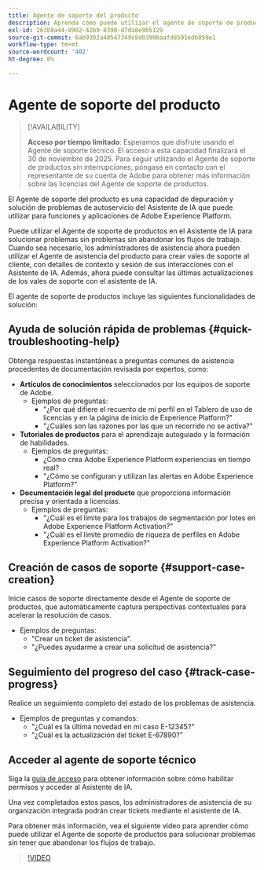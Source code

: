 ```yaml
---
title: Agente de soporte del producto
description: Aprenda cómo puede utilizar el agente de soporte de productos en el asistente de IA para optimizar la resolución de problemas y el proceso de archivado de tickets de asistencia al cliente.
exl-id: 263b8a44-8902-42b9-8390-d7da8e9b5129
source-git-commit: 6ab9302a40547349c8d0390baafd8591ed6859e1
workflow-type: tm+mt
source-wordcount: '402'
ht-degree: 0%

---
```


# Agente de soporte del producto

>[!AVAILABILITY]
>
>**Acceso por tiempo limitado**: Esperamos que disfrute usando el Agente de soporte técnico. El acceso a esta capacidad finalizará el 30 de noviembre de 2025. Para seguir utilizando el Agente de soporte de productos sin interrupciones, póngase en contacto con el representante de su cuenta de Adobe para obtener más información sobre las licencias del Agente de soporte de productos.

El Agente de soporte del producto es una capacidad de depuración y solución de problemas de autoservicio del Asistente de IA que puede utilizar para funciones y aplicaciones de Adobe Experience Platform.

Puede utilizar el Agente de soporte de productos en el Asistente de IA para solucionar problemas sin problemas sin abandonar los flujos de trabajo. Cuando sea necesario, los administradores de asistencia ahora pueden utilizar el Agente de asistencia del producto para crear vales de soporte al cliente, con detalles de contexto y sesión de sus interacciones con el Asistente de IA. Además, ahora puede consultar las últimas actualizaciones de los vales de soporte con el asistente de IA.

El agente de soporte de productos incluye las siguientes funcionalidades de solución:

## Ayuda de solución rápida de problemas {#quick-troubleshooting-help}

Obtenga respuestas instantáneas a preguntas comunes de asistencia procedentes de documentación revisada por expertos, como:

* **Artículos de conocimientos** seleccionados por los equipos de soporte de Adobe.
   * Ejemplos de preguntas:
      * &quot;¿Por qué difiere el recuento de mi perfil en el Tablero de uso de licencias y en la página de inicio de Experience Platform?&quot;
      * &quot;¿Cuáles son las razones por las que un recorrido no se activa?&quot;
* **Tutoriales de productos** para el aprendizaje autoguiado y la formación de habilidades.
   * Ejemplos de preguntas:
      * ¿Cómo crea Adobe Experience Platform experiencias en tiempo real?
      * &quot;¿Cómo se configuran y utilizan las alertas en Adobe Experience Platform?&quot;
* **Documentación legal del producto** que proporciona información precisa y orientada a licencias.
   * Ejemplos de preguntas:
      * &quot;¿Cuál es el límite para los trabajos de segmentación por lotes en Adobe Experience Platform Activation?&quot;
      * &quot;¿Cuál es el límite promedio de riqueza de perfiles en Adobe Experience Platform Activation?&quot;

## Creación de casos de soporte {#support-case-creation}

Inicie casos de soporte directamente desde el Agente de soporte de productos, que automáticamente captura perspectivas contextuales para acelerar la resolución de casos.

* Ejemplos de preguntas:
   * &quot;Crear un ticket de asistencia&quot;.
   * &quot;¿Puedes ayudarme a crear una solicitud de asistencia?&quot;

## Seguimiento del progreso del caso {#track-case-progress}

Realice un seguimiento completo del estado de los problemas de asistencia.

* Ejemplos de preguntas y comandos:
   * &quot;¿Cuál es la última novedad en mi caso E-12345?&quot;
   * &quot;¿Cuál es la actualización del ticket E-67890?&quot;

## Acceder al agente de soporte técnico

Siga la [guía de acceso](../access.md) para obtener información sobre cómo habilitar permisos y acceder al Asistente de IA.

Una vez completados estos pasos, los administradores de asistencia de su organización integrada podrán crear tickets mediante el asistente de IA.

Para obtener más información, vea el siguiente vídeo para aprender cómo puede utilizar el Agente de soporte de productos para solucionar problemas sin tener que abandonar los flujos de trabajo.

>[!VIDEO](https://video.tv.adobe.com/v/3443186?learn=on&captions=spa)

